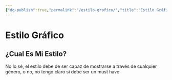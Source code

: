 ```yaml
---
{"dg-publish":true,"permalink":"/estilo-grafico/","title":"Estilo Gráfico","tags":["Idea,"],"noteIcon":"","created":"2023-05-09T16:07:03.000-05:00","updated":"2023-04-26T09:31:04.000-05:00"}
---
```



# Estilo Gráfico

## ¿Cual Es Mi Estilo?

No lo sé, el estilo debe de ser capaz de mostrarse a través de cualquier género, o no, no tengo claro si debe ser un must have
